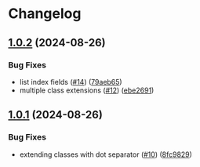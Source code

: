 # Changelog

## [1.0.2](https://github.com/mrcjkb/vimcats/compare/v1.0.1...v1.0.2) (2024-08-26)


### Bug Fixes

* list index fields ([#14](https://github.com/mrcjkb/vimcats/issues/14)) ([79aeb65](https://github.com/mrcjkb/vimcats/commit/79aeb657dfde512d5027db57c4e5793cf83f20d9))
* multiple class extensions ([#12](https://github.com/mrcjkb/vimcats/issues/12)) ([ebe2691](https://github.com/mrcjkb/vimcats/commit/ebe269100cc9dc277ae37a66e6b49f25aac6e01c))

## [1.0.1](https://github.com/mrcjkb/vimcats/compare/v1.0.0...v1.0.1) (2024-08-26)


### Bug Fixes

* extending classes with dot separator ([#10](https://github.com/mrcjkb/vimcats/issues/10)) ([8fc9829](https://github.com/mrcjkb/vimcats/commit/8fc9829d81ec1de5dc920329a2e355e2bd9d51ad))
